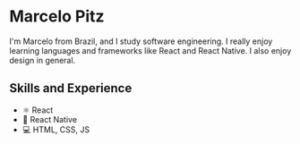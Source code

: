 # Marcelo Pitz
I'm Marcelo from Brazil, and I study software engineering. I really enjoy learning languages and frameworks like React and React Native. I also enjoy design in general.

## Skills and Experience
* ⚛ React
* 📱 React Native
* 💻 HTML, CSS, JS

